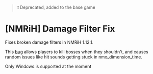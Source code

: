 > ❗ Deprecated, added to the base game

# [NMRiH] Damage Filter Fix

Fixes broken damage filters in NMRiH 1.12.1.

This [bug](https://github.com/nmrih/source-game/issues/1255) allows players to kill bosses when they shouldn't, and causes random issues like hit sounds getting stuck in nmo_dimension_time.

Only Windows is supported at the moment

